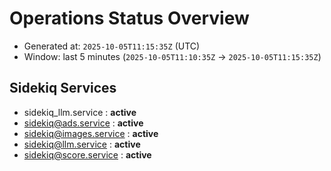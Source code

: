 # Operations Status Overview

- Generated at: `2025-10-05T11:15:35Z` (UTC)
- Window: last 5 minutes (`2025-10-05T11:10:35Z` → `2025-10-05T11:15:35Z`)

## Sidekiq Services
- sidekiq_llm.service : **active**
- sidekiq@ads.service : **active**
- sidekiq@images.service : **active**
- sidekiq@llm.service : **active**
- sidekiq@score.service : **active**

